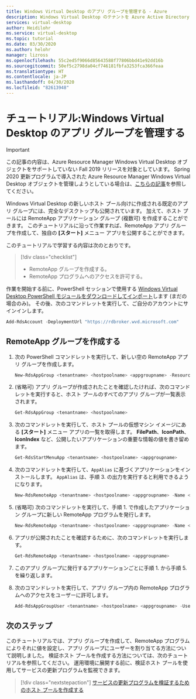 ```yaml
---
title: Windows Virtual Desktop のアプリ グループを管理する - Azure
description: Windows Virtual Desktop のテナントを Azure Active Directory に設定する方法を説明します。
services: virtual-desktop
author: Heidilohr
ms.service: virtual-desktop
ms.topic: tutorial
ms.date: 03/30/2020
ms.author: helohr
manager: lizross
ms.openlocfilehash: 55c2ed5f9066d85643588f77806bbd41e92dd16b
ms.sourcegitcommit: 50ef5c2798da04cf746181fbfa3253fca366feaa
ms.translationtype: HT
ms.contentlocale: ja-JP
ms.lasthandoff: 04/30/2020
ms.locfileid: "82613948"
---
```

# <a name="tutorial-manage-app-groups-for-windows-virtual-desktop"></a>チュートリアル:Windows Virtual Desktop のアプリ グループを管理する

>[!IMPORTANT]
>この記事の内容は、Azure Resource Manager Windows Virtual Desktop オブジェクトをサポートしていない Fall 2019 リリースを対象としています。 Spring 2020 更新プログラムで導入された Azure Resource Manager Windows Virtual Desktop オブジェクトを管理しようとしている場合は、[こちらの記事](../manage-app-groups.md)を参照してください。

Windows Virtual Desktop の新しいホスト プール向けに作成される既定のアプリ グループには、完全なデスクトップも公開されています。 加えて、ホスト プールには RemoteApp アプリケーション グループ (複数可) を作成することができます。 このチュートリアルに沿って作業すれば、RemoteApp アプリ グループを作成して、独自の **[スタート]** メニュー アプリを公開することができます。

このチュートリアルで学習する内容は次のとおりです。

> [!div class="checklist"]
> * RemoteApp グループを作成する。
> * RemoteApp プログラムへのアクセスを許可する。

作業を開始する前に、PowerShell セッションで使用する [Windows Virtual Desktop PowerShell モジュールをダウンロードしてインポート](/powershell/windows-virtual-desktop/overview/)します (まだの場合のみ)。 その後、次のコマンドレットを実行して、ご自分のアカウントにサインインします。

```powershell
Add-RdsAccount -DeploymentUrl "https://rdbroker.wvd.microsoft.com"
```

## <a name="create-a-remoteapp-group"></a>RemoteApp グループを作成する

1. 次の PowerShell コマンドレットを実行して、新しい空の RemoteApp アプリ グループを作成します。

   ```powershell
   New-RdsAppGroup <tenantname> <hostpoolname> <appgroupname> -ResourceType "RemoteApp"
   ```

2. (省略可) アプリ グループが作成されたことを確認したければ、次のコマンドレットを実行すると、ホスト プールのすべてのアプリ グループが一覧表示されます。

   ```powershell
   Get-RdsAppGroup <tenantname> <hostpoolname>
   ```

3. 次のコマンドレットを実行して、ホスト プールの仮想マシン イメージにある **[スタート]** メニュー アプリの一覧を取得します。 **FilePath**、**IconPath**、**IconIndex** など、公開したいアプリケーションの重要な情報の値を書き留めます。

   ```powershell
   Get-RdsStartMenuApp <tenantname> <hostpoolname> <appgroupname>
   ```
   
4. 次のコマンドレットを実行して、`AppAlias` に基づくアプリケーションをインストールします。 `AppAlias` は、手順 3. の出力を実行すると利用できるようになります。

   ```powershell
   New-RdsRemoteApp <tenantname> <hostpoolname> <appgroupname> -Name <remoteappname> -AppAlias <appalias>
   ```

5. (省略可) 次のコマンドレットを実行して、手順 1. で作成したアプリケーション グループに新しい RemoteApp プログラムを発行します。

   ```powershell
   New-RdsRemoteApp <tenantname> <hostpoolname> <appgroupname> -Name <remoteappname> -Filepath <filepath>  -IconPath <iconpath> -IconIndex <iconindex>
   ```

6. アプリが公開されたことを確認するために、次のコマンドレットを実行します。

   ```powershell
   Get-RdsRemoteApp <tenantname> <hostpoolname> <appgroupname>
   ```

7. このアプリ グループに発行するアプリケーションごとに手順 1. から手順 5. を繰り返します。
8. 次のコマンドレットを実行して、アプリ グループ内の RemoteApp プログラムへのアクセスをユーザーに許可します。

   ```powershell
   Add-RdsAppGroupUser <tenantname> <hostpoolname> <appgroupname> -UserPrincipalName <userupn>
   ```

## <a name="next-steps"></a>次のステップ

このチュートリアルでは、アプリ グループを作成して、RemoteApp プログラムによりそれに値を設定し、アプリ グループにユーザーを割り当てる方法について説明しました。 検証ホスト プールを作成する方法については、次のチュートリアルを参照してください。 運用環境に展開する前に、検証ホスト プールを使用してサービスの更新プログラムを監視できます。

> [!div class="nextstepaction"]
> [サービスの更新プログラムを検証するためのホスト プールを作成する](create-validation-host-pool-2019.md)
